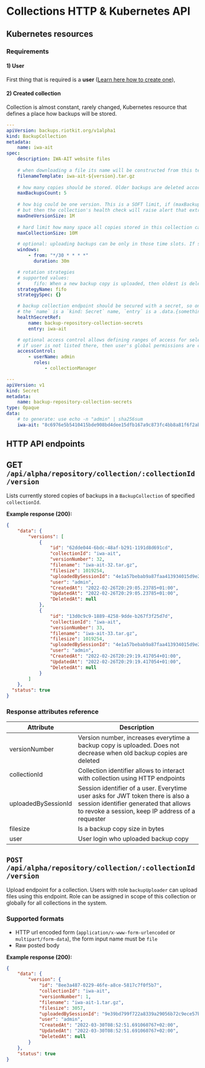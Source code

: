 Collections HTTP & Kubernetes API
=================================

Kubernetes resources
--------------------

### Requirements

#### 1) User

First thing that is required is a **user** ([Learn here how to create one](../users/README.md)), 

#### 2) Created collection

Collection is almost constant, rarely changed, Kubernetes resource that defines a place how backups will be stored.

```yaml
---
apiVersion: backups.riotkit.org/v1alpha1
kind: BackupCollection
metadata:
    name: iwa-ait
spec:
    description: IWA-AIT website files
    
    # when downloading a file its name will be constructed from this template
    filenameTemplate: iwa-ait-${version}.tar.gz
    
    # how many copies should be stored. Older backups are deleted according to the rotation strategy (see: strategyName attribute)
    maxBackupsCount: 5
    
    # how big could be one version. This is a SOFT limit, if (maxBackupsCount * maxOneVersionSize < maxCollectionSize) then remaining space could be allocated to a version
    # but then the collection's health check will raise alert that extra space was required to store a backup
    maxOneVersionSize: 1M
    
    # hard limit how many space all copies stored in this collection can take
    maxCollectionSize: 10M

    # optional: uploading backups can be only in those time slots. If slot is defined, but there was no backup copy stored in at least one of those slots, then collection's health check will raise an alert
    windows:
        - from: "*/30 * * * *"
          duration: 30m

    # rotation strategies
    # supported values:
    #     fifo: When a new backup copy is uploaded, then oldest is deleted - IF .spec.maxBackupsCount limit was reached.
    strategyName: fifo
    strategySpec: {}

    # backup collection endpoint should be secured with a secret, so only your monitoring software will be able to visit this endpoint
    # the `name` is a `kind: Secret` name, `entry` is a .data.{something} in that `kind: Secret`
    healthSecretRef:
        name: backup-repository-collection-secrets
        entry: iwa-ait

    # optional access control allows defining ranges of access for selected users, this is a kind of ACL
    # if user is not listed there, then user's global permissions are considered. User can be e.g. a global collection manager for all collections
    accessControl:
        - userName: admin
          roles:
              - collectionManager

---
apiVersion: v1
kind: Secret
metadata:
    name: backup-repository-collection-secrets
type: Opaque
data:
    # to generate: use echo -n "admin" | sha256sum
    iwa-ait: "8c6976e5b5410415bde908bd4dee15dfb167a9c873fc4bb8a81f6f2ab448a918"

```

HTTP API endpoints
------------------

## GET `/api/alpha/repository/collection/:collectionId/version`

Lists currently stored copies of backups in a `BackupCollection` of specified `collectionId`.

**Example response (200):**

```json
{
    "data": {
        "versions": [
            {
                "id": "62dde044-6bdc-48af-b291-1191d8d691cd",
                "collectionId": "iwa-ait",
                "versionNumber": 32,
                "filename": "iwa-ait-32.tar.gz",
                "filesize": 1019254,
                "uploadedBySessionId": "4e1a57bebab9a87faa413934015d9e2ae83cff39cce3b55b02a55e68392964b3",
                "user": "admin",
                "CreatedAt": "2022-02-26T20:29:05.23785+01:00",
                "UpdatedAt": "2022-02-26T20:29:05.23785+01:00",
                "DeletedAt": null
            },
            {
                "id": "13d0c9c9-1889-4258-9dde-b267f3f25d7d",
                "collectionId": "iwa-ait",
                "versionNumber": 33,
                "filename": "iwa-ait-33.tar.gz",
                "filesize": 1019254,
                "uploadedBySessionId": "4e1a57bebab9a87faa413934015d9e2ae83cff39cce3b55b02a55e68392964b3",
                "user": "admin",
                "CreatedAt": "2022-02-26T20:29:19.417054+01:00",
                "UpdatedAt": "2022-02-26T20:29:19.417054+01:00",
                "DeletedAt": null
            }
        ]
    },
  "status": true
}
```

### Response attributes reference

| Attribute           | Description                                                                                                                                                                  |
|---------------------|------------------------------------------------------------------------------------------------------------------------------------------------------------------------------|
| versionNumber       | Version number, increases everytime a backup copy is uploaded. Does not decrease when old backup copies are deleted                                                          |
| collectionId        | Collection identifier allows to interact with collection using HTTP endpoints                                                                                                |
| uploadedBySessionId | Session identifier of a user. Everytime user asks for JWT token there is also a session identifier generated that allows to revoke a session, keep IP address of a requester |
| filesize            | Is a backup copy size in bytes                                                                                                                                               |
| user                | User login who uploaded backup copy                                                                                                                                          |


## `POST /api/alpha/repository/collection/:collectionId/version`

Upload endpoint for a collection. Users with role `backupUploader` can upload files using this endpoint. Role can be assigned in scope of this collection or globally for all collections in the system.

### Supported formats

- HTTP url encoded form (`application/x-www-form-urlencoded` or `multipart/form-data`), the form input name must be `file`
- Raw posted body

**Example response (200):**

```json
{
    "data": {
        "version": {
            "id": "8ee3a487-0229-46fe-a8ce-5817c7f0f5b7",
            "collectionId": "iwa-ait",
            "versionNumber": 1,
            "filename": "iwa-ait-1.tar.gz",
            "filesize": 3057,
            "uploadedBySessionId": "9e39bd799f722a8339a29056b72c9ece57bba49f2b4d3414cd4112526ee30350",
            "user": "admin",
            "CreatedAt": "2022-03-30T08:52:51.691060767+02:00",
            "UpdatedAt": "2022-03-30T08:52:51.691060767+02:00",
            "DeletedAt": null
        }
    },
    "status": true
}
```
